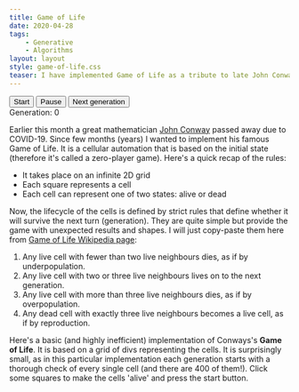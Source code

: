 ```yaml
---
title: Game of Life
date: 2020-04-28
tags:
    - Generative
    - Algorithms
layout: layout
style: game-of-life.css
teaser: I have implemented Game of Life as a tribute to late John Conway
---
```


<div id="container">
	<button id="startButton">Start</button>
	<button id="pauseButton">Pause</button>
	<button id="nextGeneration">Next generation</button>
	<br>
	<span id="generationNumber">Generation: 0</span>
	<br>
	<div id="cellContainer"></div>
</div>

Earlier this month a great mathematician [John Conway](https://en.wikipedia.org/wiki/John_Horton_Conway) passed away due to COVID-19. Since few months (years) I wanted to implement his famous Game of Life. It is a cellular automation that is based on the initial state (therefore it's called a zero-player game). Here's a quick recap of the rules:

-   It takes place on an infinite 2D grid
-   Each square represents a cell
-   Each cell can represent one of two states: alive or dead

Now, the lifecycle of the cells is defined by strict rules that define whether it will survive the next turn (generation). They are quite simple but provide the game with unexpected results and shapes. I will just copy-paste them here from [Game of Life Wikipedia page](https://en.wikipedia.org/wiki/Conway%27s_Game_of_Life):

1. Any live cell with fewer than two live neighbours dies, as if by underpopulation.
2. Any live cell with two or three live neighbours lives on to the next generation.
3. Any live cell with more than three live neighbours dies, as if by overpopulation.
4. Any dead cell with exactly three live neighbours becomes a live cell, as if by reproduction.

Here's a basic (and highly inefficient) implementation of Conways's **Game of Life**. It is based on a grid of divs representing the cells. It is surprisingly small, as in this particular implementation each generation starts with a thorough check of every single cell (and there are 400 of them!). Click some squares to make the cells 'alive' and press the start button.

<script>
const grid = {};
let cellRows;
let cellColumns;
let paused = false;
let generationNumber = 0;
let generationCounter;

grid.getCell = function (column, row) {
  return grid[`${column}x${row}`];
};

function startGame() {
  console.log("Game Started");
  paused = false;
  let interval = setInterval(nextGeneration, 1);
}

function pauseGame() {
  paused = true;
}

function nextGeneration() {
  if (paused) {
    return;
  }
  const cellsCoordinates = Object.keys(grid);

  for (let i = 0; i < Object.keys(grid).length; i++) {
    let cell = grid[cellsCoordinates[i]];
    let aliveNeighbors = checkNeighbors(cell.column, cell.row);
    if (cell.alive) {
      if (aliveNeighbors < 2) {
        cell.alive = false;
        deactivateCell(cell.column, cell.row);
      } else if (aliveNeighbors > 3) {
        cell.alive = false;
        deactivateCell(cell.column, cell.row);
      }
    } else if (!cell.alive && aliveNeighbors === 3) {
      cell.alive = true;
      activateCell(cell.column, cell.row);
    }
  }

  generationNumber = generationNumber + 1;
  generationCounter.innerHTML = `Generation: ${generationNumber}`;
}

function manualNextGeneration() {
	paused = false;
	nextGeneration();
	paused = true;
}

function onClickActivateCell(event) {
  cell = event.target;
  cell.className = "cell alive";
  populateAliveCellsList(cell.column, cell.row);
  checkNeighbors(cell.column, cell.row);
}

function deactivateCell(column, row) {
  document.getElementById(`${column}x${row}`).className = "cell dead";
}

function activateCell(column, row) {
  document.getElementById(`${column}x${row}`).className = "cell alive";
}

function populateAliveCellsList(column, row) {
  grid.getCell(column, row).alive = true;
}

function checkNeighbors(j, i) {
  let aliveNeighbors = 0;
  let neighbors = [
    [j - 1, i - 1],
    [j - 1, i],
    [j - 1, i + 1],
    [j, i - 1],
    [j, i + 1],
    [j + 1, i - 1],
    [j + 1, i],
    [j + 1, i + 1],
  ];

  for (let k = 0; k < neighbors.length; k++) {
    if (
      neighbors[k][0] >= 0 &&
      neighbors[k][0] < cellRows &&
      neighbors[k][1] >= 0 &&
      neighbors[k][1] < cellColumns
    ) {
      let neighborToCheck = grid.getCell(neighbors[k][0], neighbors[k][1]);
      if (neighborToCheck.alive === true) {
        aliveNeighbors++;
      }
    }
  }
  return aliveNeighbors;
}

/* Generate cells */
window.addEventListener("DOMContentLoaded", () => {
  generationCounter = document.getElementById("generationNumber");
  const container = document.getElementById("cellContainer");
  const width = container.clientWidth;
  const height = container.clientHeight;
  console.log(`Container dimensions: ${width} x ${height}`);

  const cellsNumber = (width / 10) * (height / 10);
  console.log(`Total number of cells generated: ${cellsNumber}`);
  cellRows = width / 10;
  cellColumns = height / 10;

  for (let i = 0; i < cellRows; i++) {
    for (let j = 0; j < cellColumns; j++) {
      let cell = document.createElement("div");
      cell.id = j + "x" + i;
      cell.column = j;
      cell.row = i;

      /* all cells are dead at the time of generation */
      cell.className = "cell dead";
      cell.clientHeight = height / 10;
      cell.clientWidth = width / 10;
      cell.addEventListener("click", onClickActivateCell, false);
      container.appendChild(cell);

      /* Add cell to grid array */
      const cellGrid = {
        column: j,
        row: i,
        alive: false,
      };
      grid[`${j}x${i}`] = cellGrid;
    }
  }


  document
    .getElementById("startButton")
    .addEventListener("click", startGame, false);

  document
    .getElementById("nextGeneration")
    .addEventListener("click", manualNextGeneration, false);

  document
    .getElementById("pauseButton")
    .addEventListener("click", pauseGame, false);
});
</script>
